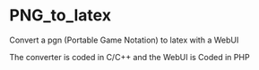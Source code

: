 # PNG_to_latex
Convert a pgn (Portable Game Notation) to latex with a WebUI  

The converter is coded in C/C++ and the WebUI is Coded in PHP 

